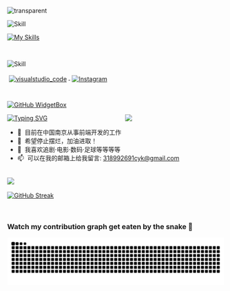 <!-- ![svg](https://github.com/PlayGuitar-CoderQ/PlayGuitar-CoderQ/blob/main/profile-3d-contrib/profile-night-rainbow.svg) -->

![transparent](https://capsule-render.vercel.app/api?type=transparent&fontColor=703ee5&text=zhedieya&height=150&fontSize=60&desc=折叠鸭&descAlignY=75&descAlign=60)

![Skill](https://img.shields.io/badge/My_Skill👇-000?style=for-the-badge&logo=amp&logoColor=005AF0)

[![My Skills](https://skillicons.dev/icons?i=js,typescript,html,css,react,vue,webpack,vite,nodejs,mysql,electron,java,spring,redis)](https://skillicons.dev)

<br>

![Skill](https://img.shields.io/badge/MY_Tools👇-%23000000.svg?style=for-the-badge&logo=firefox&logoColor=#FF7139)

<p align="left">
  <a href="#">
   <img src="https://raw.githubusercontent.com/PlayGuitar-CoderQ/icon-readme/489ff606afaa77742f167091431b983e9518c422/svg/dev/tools/visualstudio_code.svg" alt="visualstudio_code" style="vertical-align:top; margin:4px">
  </a>
  <!-- <a href="#">
   <img src="https://raw.githubusercontent.com/PlayGuitar-CoderQ/icon-readme/489ff606afaa77742f167091431b983e9518c422/svg/dev/tools/jetbrains_webstorm.svg" alt="jetbrains_webstorm" style="vertical-align:top; margin:4px">
  </a> -->
  <!-- <a href="#">
   <img src="https://raw.githubusercontent.com/PlayGuitar-CoderQ/icon-readme/489ff606afaa77742f167091431b983e9518c422/svg/dev/tools/jetbrains_intellij.svg" alt="jetbrains_intellij" style="vertical-align:top; margin:4px">
  </a>  -->
    <a href="#">
   <img src="https://raw.githubusercontent.com/PlayGuitar-CoderQ/icon-readme/489ff606afaa77742f167091431b983e9518c422/svg/dev/misc/chrome.svg" alt="Instagram" style="vertical-align:top; margin:4px">
  </a>
   <!-- <a href="#">
   <img src="https://raw.githubusercontent.com/PlayGuitar-CoderQ/icon-readme/489ff606afaa77742f167091431b983e9518c422/svg/dev/tools/bash.svg" alt="Instagram" style="vertical-align:top; margin:4px">
  </a> -->
</p>

<h1 align="left" id="PlayGuitar-CoderQ-title"></h1>

[![GitHub WidgetBox](https://github-widgetbox.vercel.app/api/profile?username=zhedieya&data=followers,repositories,commits)](https://github.com/PlayGuitar-CoderQ/github-widgetbox)

<img align='right' src="https://media.giphy.com/media/M9gbBd9nbDrOTu1Mqx/giphy.gif" width="230">

[![Typing SVG](https://readme-typing-svg.herokuapp.com/?lines=Programming+is+art;and+every+good+programmer+is+an+artist)](https://git.io/typing-svg)

- :office: &nbsp;目前在中国南京从事前端开发的工作
- :seedling: &nbsp;希望停止摆烂，加油进取！
- :speech_balloon: &nbsp;我喜欢追剧·电影·数码·足球等等等等
- :mailbox: &nbsp;可以在我的邮箱上给我留言: 318992691cyk@gmail.com

<!-- <p align="left">
  <a href="#">
   <img src="https://raw.githubusercontent.com/PlayGuitar-CoderQ/icon-readme/489ff606afaa77742f167091431b983e9518c422/svg/social/twitter.svg" alt="Instagram" style="vertical-align:top; margin:4px">
  </a> 
  <a href="#">
   <img src="https://raw.githubusercontent.com/PlayGuitar-CoderQ/icon-readme/489ff606afaa77742f167091431b983e9518c422/svg/social/reddit.svg" alt="Instagram" style="vertical-align:top; margin:4px">
  </a>
  <a href="#">
   <img src="https://raw.githubusercontent.com/PlayGuitar-CoderQ/icon-readme/489ff606afaa77742f167091431b983e9518c422/svg/social/telegram.svg" alt="Instagram" style="vertical-align:top; margin:4px">
  </a>
  </a> 
    <a href="#">
   <img src="https://raw.githubusercontent.com/PlayGuitar-CoderQ/icon-readme/489ff606afaa77742f167091431b983e9518c422/svg/social/tiktok.svg" alt="Instagram" style="vertical-align:top; margin:4px">
  </a>
</p> -->

<br>

<img  src="https://github-readme-stats.vercel.app/api?username=zhedieya&show_icons=true&hide_border=true&theme=vue-dark" />


<br>

[![GitHub Streak](https://github-readme-streak-stats.herokuapp.com/?user=zhedieya&theme=blueberry) ](https://git.io/streak-stats)

<br>


### Watch my contribution graph get eaten by the snake 🐍


![GitHub Snake dark](https://github.com/PlayGuitar-CoderQ/PlayGuitar-CoderQ/blob/output/github-contribution-grid-snake-dark.svg#gh-dark-mode-only)


